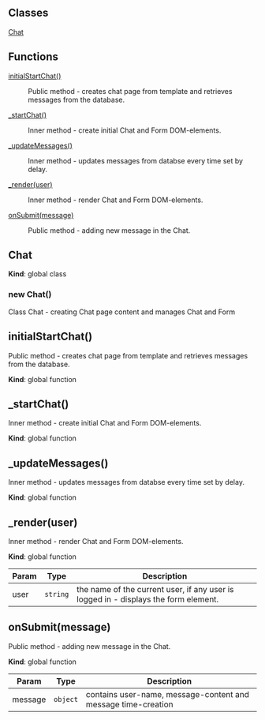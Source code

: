## Classes

<dl>
<dt><a href="#Chat">Chat</a></dt>
<dd></dd>
</dl>

## Functions

<dl>
<dt><a href="#initialStartChat">initialStartChat()</a></dt>
<dd><p>Public method - creates chat page from template and retrieves messages from the database.</p>
</dd>
<dt><a href="#_startChat">_startChat()</a></dt>
<dd><p>Inner method - create initial Chat and Form DOM-elements.</p>
</dd>
<dt><a href="#_updateMessages">_updateMessages()</a></dt>
<dd><p>Inner method - updates messages from databse every time set by delay.</p>
</dd>
<dt><a href="#_render(user)">_render(user)</a></dt>
<dd><p>Inner method - render Chat and Form DOM-elements.</p>
</dd>
<dt><a href="#onSubmit(message)">onSubmit(message)</a></dt>
<dd><p>Public method - adding new message in the Chat.</p>
</dd>
</dl>

<a name="Chat"></a>

## Chat
**Kind**: global class
<a name="new_Chat_new"></a>

### new Chat()
Class Chat - creating Chat page content and manages Chat and Form

<a name="initialStartChat"></a>

## initialStartChat()
Public method - creates chat page from template and retrieves messages from the database.

**Kind**: global function
<a name="_startChat"></a>

## _startChat()
Inner method - create initial Chat and Form DOM-elements.

**Kind**: global function
<a name="_updateMessages"></a>

## _updateMessages()
Inner method - updates messages from databse every time set by delay.

**Kind**: global function
<a name="_render(user)"></a>

## _render(user)
Inner method - render Chat and Form DOM-elements.

**Kind**: global function

| Param | Type | Description |
| --- | --- | --- |
| user | <code>string</code> | the name of the current user, if any user is logged in - displays the form element. |

<a name="onSubmit(message)"></a>

## onSubmit(message)
Public method - adding new message in the Chat.

**Kind**: global function

| Param | Type | Description |
| --- | --- | --- |
| message | <code>object</code> | contains user-name, message-content and message time-creation |
